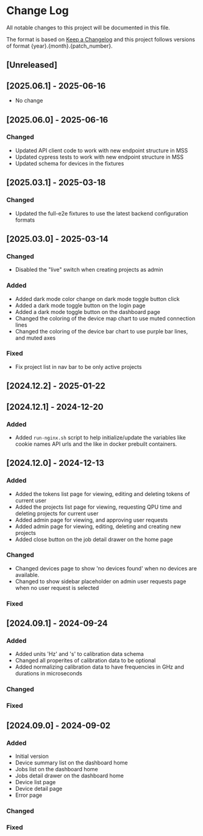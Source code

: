 # Change Log

All notable changes to this project will be documented in this file.

The format is based on [Keep a Changelog](http://keepachangelog.com/)
and this project follows versions of format {year}.{month}.{patch_number}.

## [Unreleased]

## [2025.06.1] - 2025-06-16

- No change

## [2025.06.0] - 2025-06-16

### Changed

- Updated API client code to work with new endpoint structure in MSS
- Updated cypress tests to work with new endpoint structure in MSS
- Updated schema for devices in the fixtures

## [2025.03.1] - 2025-03-18

### Changed

- Updated the full-e2e fixtures to use the latest backend configuration formats

## [2025.03.0] - 2025-03-14

### Changed

- Disabled the "live" switch when creating projects as admin

### Added

- Added dark mode color change on dark mode toggle button click
- Added a dark mode toggle button on the login page
- Added a dark mode toggle button on the dashboard page
- Changed the coloring of the device map chart to use muted connection lines
- Changed the coloring of the device bar chart to use purple bar lines, and muted axes

### Fixed

- Fix project list in nav bar to be only active projects

## [2024.12.2] - 2025-01-22

## [2024.12.1] - 2024-12-20

### Added

- Added `run-nginx.sh` script to help initialize/update the variables like cookie names
  API urls and the like in docker prebuilt containers.

## [2024.12.0] - 2024-12-13

### Added

- Added the tokens list page for viewing, editing and deleting tokens of current user
- Added the projects list page for viewing, requesting QPU time and deleting projects for current user
- Added admin page for viewing, and approving user requests
- Added admin page for viewing, editing, deleting and creating new projects
- Added close button on the job detail drawer on the home page

### Changed

- Changed devices page to show 'no devices found' when no devices are available.
- Changed to show sidebar placeholder on admin user requests page when no user request is selected

### Fixed

## [2024.09.1] - 2024-09-24

### Added

- Added units 'Hz' and 's' to calibration data schema
- Changed all properites of calibration data to be optional
- Added normalizing calibration data to have frequencies in GHz and durations in microseconds

### Changed

### Fixed

## [2024.09.0] - 2024-09-02

### Added

- Initial version
- Device summary list on the dashboard home
- Jobs list on the dashboard home
- Jobs detail drawer on the dashboard home
- Device list page
- Device detail page
- Error page

### Changed

### Fixed
